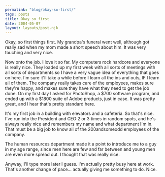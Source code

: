 ```yaml
---
permalink: "blog/okay-so-first/"
tags: posts
title: Okay so first
date: 2004-05-07
layout: layouts/post.njk
---
```


Okay, so first things first. My grandpa's funeral went well, although got really sad when my mom made a short speech about him. It was very touching and very nice. 

Now onto the job. I love it so far. My computers rock hardcore and everyone is really nice. They loaded up my first week with all sorts of meetings with all sorts of departments so I have a very vague idea of everything that goes on here. I'm sure it'll take a while before I learn all the ins and outs, IF I learn all of them. The company really takes care of the employees, makes sure they're happy, and makes sure they have what they need to get the job done. On my first day I asked for PhotoShop, a $700 software program, and ended up with a $1800 suite of Adobe products, just in case. It was pretty great, and I hear that's pretty standard here. 

It's my first job in a building with elevators and a cafeteria. So that's nice. I've run into the President and CEO 2 or 3 times in random spots, and he's always really nice and remembers my name and what department I'm in. That must be a big job to know all of the 200andsomeodd employees of the company. 

The human resources department made it a point to introduce me to a guy in my age range, since men here are few and far between and young men are even more spread out. I thought that was really nice.

Anyway, I'll type more later I guess. I'm actually pretty busy here at work. That's another change of pace... actually giving me something to do. Nice.
